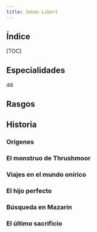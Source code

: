 ```yaml
---
title: Johan Libert
---
```




## Índice

[TOC]

## Especialidades

dd

## Rasgos

## Historia

### Orígenes

### El monstruo de Thrushmoor

### Viajes en el mundo onírico

### El hijo perfecto

### Búsqueda en Mazarin

### El último sacrificio
